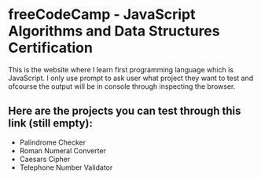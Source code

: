 
# freeCodeCamp - JavaScript Algorithms and Data Structures Certification

This is the website where I learn first programming language which is JavaScript. I only use prompt to ask user what project they want to test and ofcourse the output will be in console through inspecting the browser.

## Here are the projects you can test through this link (still empty):
- Palindrome Checker 
- Roman Numeral Converter 
- Caesars Cipher 
- Telephone Number Validator



